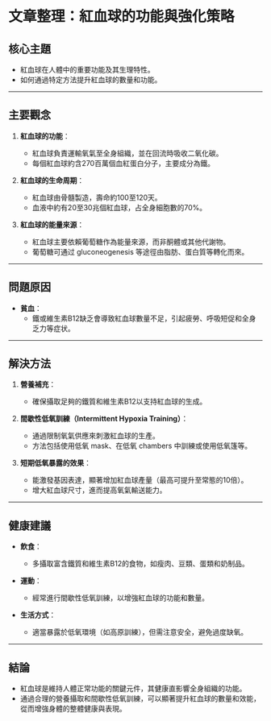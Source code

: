 # 文章整理：紅血球的功能與強化策略

## 核心主題
- 紅血球在人體中的重要功能及其生理特性。
- 如何通過特定方法提升紅血球的數量和功能。

---

## 主要觀念
1. **紅血球的功能**：
   - 紅血球負責運輸氧氣至全身組織，並在回流時吸收二氧化碳。
   - 每個紅血球約含270百萬個血紅蛋白分子，主要成分為鐵。

2. **紅血球的生命周期**：
   - 紅血球由骨髓製造，壽命約100至120天。
   - 血液中約有20至30兆個紅血球，占全身細胞數的70%。

3. **紅血球的能量來源**：
   - 紅血球主要依賴葡萄糖作為能量來源，而非酮體或其他代謝物。
   - 葡萄糖可通过 gluconeogenesis 等途徑由脂肪、蛋白質等轉化而來。

---

## 問題原因
- **貧血**：
  - 鐵或維生素B12缺乏會導致紅血球數量不足，引起疲勞、呼吸短促和全身乏力等症状。
  
---

## 解決方法
1. **營養補充**：
   - 確保攝取足夠的鐵質和維生素B12以支持紅血球的生成。

2. **間歇性低氧訓練（Intermittent Hypoxia Training）**：
   - 通過限制氧氣供應來刺激紅血球的生產。
   - 方法包括使用低氧	mask、在低氧 chambers 中訓練或使用低氧篷等。

3. **短期低氧暴露的效果**：
   - 能激發基因表達，顯著增加紅血球產量（最高可提升至常態的10倍）。
   - 增大紅血球尺寸，進而提高氧氣輸送能力。

---

## 健康建議
- **飲食**：
  - 多攝取富含鐵質和維生素B12的食物，如瘦肉、豆類、蛋類和奶制品。
  
- **運動**：
  - 經常進行間歇性低氧訓練，以增強紅血球的功能和數量。

- **生活方式**：
  - 適當暴露於低氧環境（如高原訓練），但需注意安全，避免過度缺氧。

---

## 結論
- 紅血球是維持人體正常功能的關鍵元件，其健康直影響全身組織的功能。
- 通過合理的營養攝取和間歇性低氧訓練，可以顯著提升紅血球的數量和效能，從而增強身體的整體健康與表現。